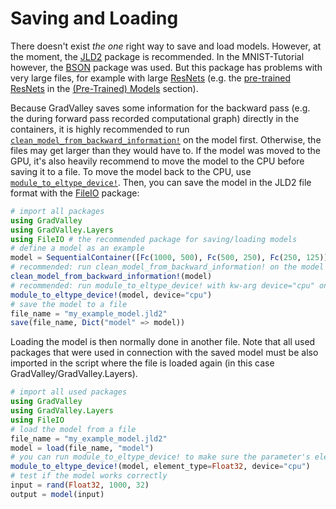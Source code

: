 # Saving and Loading

There doesn't exist *the one* right way to save and load models. However, at the moment, the [JLD2](https://github.com/JuliaIO/JLD2.jl) package is recommended.
In the MNIST-Tutorial however, the [BSON](https://github.com/JuliaIO/BSON.jl) package was used. But this package has problems with very large files, for example with large [ResNets](https://arxiv.org/pdf/1512.03385.pdf) (e.g. the [pre-trained ResNets](https://jonas208.github.io/GradValley.jl/(pre-trained)_models/) in the [(Pre-Trained) Models](@ref) section).

Because GradValley saves some information for the backward pass (e.g. the during forward pass recorded computational graph) directly in the containers, it is highly recommended to run [`clean_model_from_backward_information!`](@ref) on the model first. Otherwise, the files may get larger than they would have to.
If the model was moved to the GPU, it's also heavily recommend to move the model to the CPU before saving it to a file. To move the model back to the CPU, use [`module_to_eltype_device!`](@ref).
Then, you can save the model in the JLD2 file format with the [FileIO](https://github.com/JuliaIO/FileIO.jl) package:

```julia
# import all packages 
using GradValley
using GradValley.Layers
using FileIO # the recommended package for saving/loading models
# define a model as an example
model = SequentialContainer([Fc(1000, 500), Fc(500, 250), Fc(250, 125)])
# recommended: run clean_model_from_backward_information! on the model (doesn't necessary in this specific case because no forward/backward pass was run before)
clean_model_from_backward_information!(model)
# recommended: run module_to_eltype_device! with kw-arg device="cpu" on the model (doesn't necessary in this specific case because the model wasn't moved to the GPU before)
module_to_eltype_device!(model, device="cpu")
# save the model to a file 
file_name = "my_example_model.jld2"
save(file_name, Dict("model" => model))
```

Loading the model is then normally done in another file. Note that all used packages that were used in connection with the saved model must be also imported in the script where the file is loaded again (in this case GradValley/GradValley.Layers).

```julia
# import all used packages 
using GradValley
using GradValley.Layers
using FileIO 
# load the model from a file
file_name = "my_example_model.jld2"
model = load(file_name, "model")
# you can run module_to_eltype_device! to make sure the parameter's element type is correct
module_to_eltype_device!(model, element_type=Float32, device="cpu")
# test if the model works correctly
input = rand(Float32, 1000, 32)
output = model(input)
```